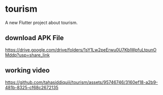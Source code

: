 # tourism
A new Flutter project about tourism.

## download APK File
https://drive.google.com/drive/folders/1sY1Lw2peErwu0U7KblWpfuLtpunOMddp?usp=share_link

## working video
https://github.com/tahasiddiquiii/tourism/assets/95746746/3160ef18-a2b9-481b-8325-cf68c2672135

